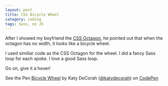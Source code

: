```yaml
---
layout: post
title: CSS Bicycle Wheel
category: coding
tags: Sass, no JS
---
```


After I showed my boyfriend the [CSS Octagon](octagon.html), he pointed out that when the octagon has no width, it looks like a bicycle wheel.

I used similiar code as the CSS Octagon for the wheel. I did a fancy Sass loop for each spoke. I love a good Sass loop.

Go on, give it a hover!

<p data-height="400" data-theme-id="97" data-slug-hash="lJjIH" data-user="katydecorah" data-default-tab="result" class='codepen'>See the Pen <a href='http://codepen.io/katydecorah/pen/lJjIH'>Bicycle Wheel</a> by Katy DeCorah (<a href='http://codepen.io/katydecorah'>@katydecorah</a>) on <a href='http://codepen.io'>CodePen</a></p>